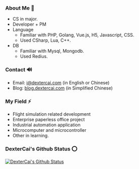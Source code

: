 ### About Me 👋
- CS in major.
- Developer + PM
- Language
  - Familiar with PHP, Golang, Vue.js, H5, Javascript, CSS.
  - Used CSharp, Lua, C++.
- DB
  - Familiar with Mysql, Mongodb.
  - Used Redius.

### Contact 🔊
- Email: i@dextercai.com (in English or Chinese)
- Blog: [blog.dextercai.com](http://blog.dextercai.com) (in Simplified Chinese)

### My Field ⚡
- Flight simulation related development
- Enterprise paperless office project
- Industrial automation application
- Microcomputer and microcontroller
- Other in learning.

### DexterCai's Github Status ⭕
[![DexterCai's Github Status](https://github-readme-stats.vercel.app/api?username=dextercai)](https://github.com/dextercai)
